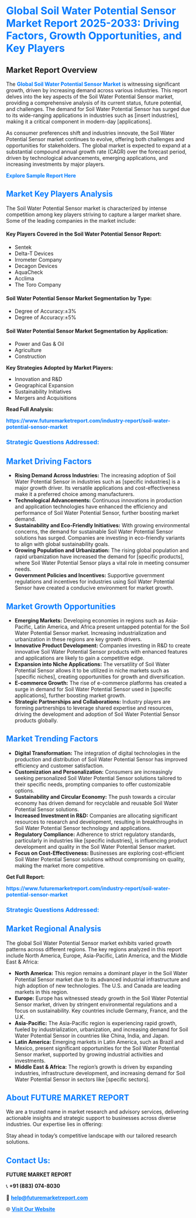 <h1 style="color: #007BFF;">Global Soil Water Potential Sensor Market Report 2025-2033: Driving Factors, Growth Opportunities, and Key Players</h1>

<section id="overview">
<h2>Market Report Overview</h2>
<p>The <a href="https://www.futuremarketreport.com/industry-report/soil-water-potential-sensor-market" style="color: #007BFF; text-decoration: none;"><strong>Global Soil Water Potential Sensor Market</strong></a> is witnessing significant growth, driven by increasing demand across various industries. This report delves into the key aspects of the Soil Water Potential Sensor market, providing a comprehensive analysis of its current status, future potential, and challenges. The demand for Soil Water Potential Sensor has surged due to its wide-ranging applications in industries such as [insert industries], making it a critical component in modern-day [applications].</p>
<p>As consumer preferences shift and industries innovate, the Soil Water Potential Sensor market continues to evolve, offering both challenges and opportunities for stakeholders. The global market is expected to expand at a substantial compound annual growth rate (CAGR) over the forecast period, driven by technological advancements, emerging applications, and increasing investments by major players.</p>
</section>

<section id="overview">
<p><a href="https://www.futuremarketreport.com/request-sample/reportId=81910" style="color: #007BFF; text-decoration: none;"><strong>Explore Sample Report Here</strong></a></p>
</section>

<section id="key-players">
<h2 style="color: #007BFF;">Market Key Players Analysis</h2>
<p>The Soil Water Potential Sensor market is characterized by intense competition among key players striving to capture a larger market share. Some of the leading companies in the market include:</p>
<h4>Key Players Covered in the Soil Water Potential Sensor Report:</h4>
<ul><li>Sentek</li><li>Delta-T Devices</li><li>Irrometer Company</li><li>Decagon Devices</li><li>AquaCheck</li><li>Acclima</li><li>The Toro Company</li></ul>
<h4>Soil Water Potential Sensor Market Segmentation by Type:</h4>
<ul><li>Degree of Accuracy:±3%</li><li>Degree of Accuracy:±5%</li></ul>

<h4>Soil Water Potential Sensor Market Segmentation by Application:</h4>
<ul><li>Power and Gas &amp; Oil</li><li>Agriculture</li><li>Construction</li></ul>
<p><strong>Key Strategies Adopted by Market Players:</strong></p>
<ul>
<li>Innovation and R&D</li>
<li>Geographical Expansion</li>
<li>Sustainability Initiatives</li>
<li>Mergers and Acquisitions</li>
</ul>
</section>

<section>
<p><strong>Read Full Analysis: </strong></p><a href="https://www.futuremarketreport.com/industry-report/soil-water-potential-sensor-market" style="color: #007BFF; text-decoration: none;"><strong>https://www.futuremarketreport.com/industry-report/soil-water-potential-sensor-market</strong></a>
<h3 style="color: #007BFF;">Strategic Questions Addressed:</h3>
</section>

<section id="driving-factors">
<h2 style="color: #007BFF;">Market Driving Factors</h2>
<ul>
<li><strong>Rising Demand Across Industries:</strong> The increasing adoption of Soil Water Potential Sensor in industries such as [specific industries] is a major growth driver. Its versatile applications and cost-effectiveness make it a preferred choice among manufacturers.</li>
<li><strong>Technological Advancements:</strong> Continuous innovations in production and application technologies have enhanced the efficiency and performance of Soil Water Potential Sensor, further boosting market demand.</li>
<li><strong>Sustainability and Eco-Friendly Initiatives:</strong> With growing environmental concerns, the demand for sustainable Soil Water Potential Sensor solutions has surged. Companies are investing in eco-friendly variants to align with global sustainability goals.</li>
<li><strong>Growing Population and Urbanization:</strong> The rising global population and rapid urbanization have increased the demand for [specific products], where Soil Water Potential Sensor plays a vital role in meeting consumer needs.</li>
<li><strong>Government Policies and Incentives:</strong> Supportive government regulations and incentives for industries using Soil Water Potential Sensor have created a conducive environment for market growth.</li>
</ul>
</section>

<section id="growth-opportunities">
<h2 style="color: #007BFF;">Market Growth Opportunities</h2>
<ul>
<li><strong>Emerging Markets:</strong> Developing economies in regions such as Asia-Pacific, Latin America, and Africa present untapped potential for the Soil Water Potential Sensor market. Increasing industrialization and urbanization in these regions are key growth drivers.</li>
<li><strong>Innovative Product Development:</strong> Companies investing in R&D to create innovative Soil Water Potential Sensor products with enhanced features and applications are likely to gain a competitive edge.</li>
<li><strong>Expansion into Niche Applications:</strong> The versatility of Soil Water Potential Sensor allows it to be utilized in niche markets such as [specific niches], creating opportunities for growth and diversification.</li>
<li><strong>E-commerce Growth:</strong> The rise of e-commerce platforms has created a surge in demand for Soil Water Potential Sensor used in [specific applications], further boosting market growth.</li>
<li><strong>Strategic Partnerships and Collaborations:</strong> Industry players are forming partnerships to leverage shared expertise and resources, driving the development and adoption of Soil Water Potential Sensor products globally.</li>
</ul>
</section>

<section id="trending-factors">
<h2 style="color: #007BFF;">Market Trending Factors</h2>
<ul>
<li><strong>Digital Transformation:</strong> The integration of digital technologies in the production and distribution of Soil Water Potential Sensor has improved efficiency and customer satisfaction.</li>
<li><strong>Customization and Personalization:</strong> Consumers are increasingly seeking personalized Soil Water Potential Sensor solutions tailored to their specific needs, prompting companies to offer customizable options.</li>
<li><strong>Sustainability and Circular Economy:</strong> The push towards a circular economy has driven demand for recyclable and reusable Soil Water Potential Sensor solutions.</li>
<li><strong>Increased Investment in R&D:</strong> Companies are allocating significant resources to research and development, resulting in breakthroughs in Soil Water Potential Sensor technology and applications.</li>
<li><strong>Regulatory Compliance:</strong> Adherence to strict regulatory standards, particularly in industries like [specific industries], is influencing product development and quality in the Soil Water Potential Sensor market.</li>
<li><strong>Focus on Cost-Effectiveness:</strong> Businesses are exploring cost-efficient Soil Water Potential Sensor solutions without compromising on quality, making the market more competitive.</li>
</ul>
</section>

<section>
<p><strong>Get Full Report: </strong></p><a href="https://www.futuremarketreport.com/industry-report/soil-water-potential-sensor-market" style="color: #007BFF; text-decoration: none;"><strong>https://www.futuremarketreport.com/industry-report/soil-water-potential-sensor-market</strong></a>
<h3 style="color: #007BFF;">Strategic Questions Addressed:</h3>
</section>


<section id="regional-analysis">
<h2 style="color: #007BFF;">Market Regional Analysis</h2>
<p>The global Soil Water Potential Sensor market exhibits varied growth patterns across different regions. The key regions analyzed in this report include North America, Europe, Asia-Pacific, Latin America, and the Middle East & Africa:</p>
<ul>
<li><strong>North America:</strong> This region remains a dominant player in the Soil Water Potential Sensor market due to its advanced industrial infrastructure and high adoption of new technologies. The U.S. and Canada are leading markets in this region.</li>
<li><strong>Europe:</strong> Europe has witnessed steady growth in the Soil Water Potential Sensor market, driven by stringent environmental regulations and a focus on sustainability. Key countries include Germany, France, and the U.K.</li>
<li><strong>Asia-Pacific:</strong> The Asia-Pacific region is experiencing rapid growth, fueled by industrialization, urbanization, and increasing demand for Soil Water Potential Sensor in countries like China, India, and Japan.</li>
<li><strong>Latin America:</strong> Emerging markets in Latin America, such as Brazil and Mexico, present significant opportunities for the Soil Water Potential Sensor market, supported by growing industrial activities and investments.</li>
<li><strong>Middle East & Africa:</strong> The region’s growth is driven by expanding industries, infrastructure development, and increasing demand for Soil Water Potential Sensor in sectors like [specific sectors].</li>
</ul>
</section>

<footer>
<h2 style="color: #007BFF;">About FUTURE MARKET REPORT</h2>
<p>We are a trusted name in market research and advisory services, delivering actionable insights and strategic support to businesses across diverse industries. Our expertise lies in offering:</p>

<p>Stay ahead in today’s competitive landscape with our tailored research solutions.</p>

<h2 style="color: #007BFF;">Contact Us:</h2>
<p><strong>FUTURE MARKET REPORT</strong></p>
<p>📞 <strong>+91 (883) 074-8030</strong></p>
<p>📧 <strong><a href="mailto:help@futuremarketreport.com" style="color: #007BFF;">help@futuremarketreport.com</a></strong></p>
<p>🌐 <strong><a href="https://www.futuremarketreport.com/" style="color: #007BFF;">Visit Our Website</a></strong></p>
</footer>